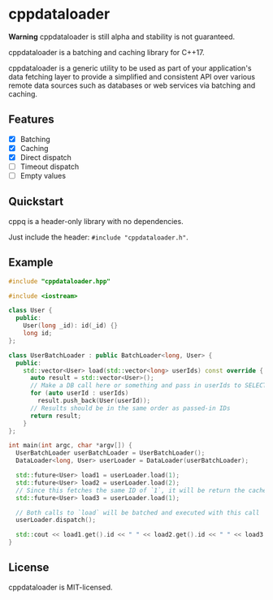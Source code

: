 # cppdataloader

**Warning**
cppdataloader is still alpha and stability is not guaranteed.

cppdataloader is a batching and caching library for C++17.

cppdataloader is a generic utility to be used as part of your application's data fetching layer to provide a simplified and consistent API over various remote data sources such as databases or web services via batching and caching.

## Features
- [x] Batching
- [x] Caching
- [x] Direct dispatch
- [ ] Timeout dispatch
- [ ] Empty values

## Quickstart

cppq is a header-only library with no dependencies.

Just include the header: `#include "cppdataloader.h"`.

## Example

```c++
#include "cppdataloader.hpp"

#include <iostream>

class User {
  public:
    User(long _id): id(_id) {}
    long id;
};

class UserBatchLoader : public BatchLoader<long, User> {
  public:
    std::vector<User> load(std::vector<long> userIds) const override {
      auto result = std::vector<User>();
      // Make a DB call here or something and pass in userIds to SELECT and return
      for (auto userId : userIds)
        result.push_back(User(userId));
      // Results should be in the same order as passed-in IDs
      return result;
    }
};

int main(int argc, char *argv[]) {
  UserBatchLoader userBatchLoader = UserBatchLoader();
  DataLoader<long, User> userLoader = DataLoader(userBatchLoader);

  std::future<User> load1 = userLoader.load(1);
  std::future<User> load2 = userLoader.load(2);
  // Since this fetches the same ID of `1`, it will be return the cached value
  std::future<User> load3 = userLoader.load(1);

  // Both calls to `load` will be batched and executed with this call
  userLoader.dispatch();

  std::cout << load1.get().id << " " << load2.get().id << " " << load3.get().id << std::endl;
}
```

## License

cppdataloader is MIT-licensed.
